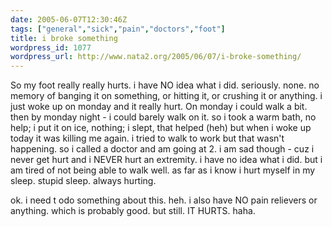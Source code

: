 ```yaml
---
date: 2005-06-07T12:30:46Z
tags: ["general","sick","pain","doctors","foot"]
title: i broke something
wordpress_id: 1077
wordpress_url: http://www.nata2.org/2005/06/07/i-broke-something/
---
```


So my foot really really hurts. i have NO idea what i did. seriously. none. no memory of banging it on something, or hitting it, or crushing it or anything. i just woke up on monday and it really hurt. On monday i could walk a bit. then by monday night - i could barely walk on it. so i took a warm bath, no help; i put it on ice, nothing; i slept, that helped (heh) but when i woke up today it was killing me again. i tried to walk to work but that wasn't happening. so i called a doctor and am going at 2. i am sad though - cuz i never get hurt and i NEVER hurt an extremity. i have no idea what i did. but i am tired of not being able to walk well. as far as i know i hurt myself in my sleep. stupid sleep. always hurting.  

ok. i need t odo something about this. heh. i also have NO pain relievers or anything. which is probably good. but still. IT HURTS. haha. 
